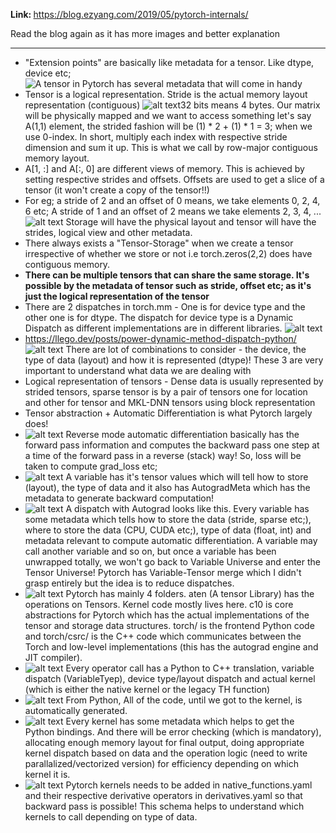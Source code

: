 <b> Link: </b> https://blog.ezyang.com/2019/05/pytorch-internals/

Read the blog again as it has more images and better explanation

---

- "Extension points" are basically like metadata for a tensor. Like dtype, device etc;
![A tensor in Pytorch has several metadata that will come in handy](pytorch_internals_assets/image.png)
- Tensor is a logical representation. Stride is the actual memory layout representation (contiguous)
![alt text](pytorch_internals_assets/image-1.png)32 bits means 4 bytes. Our matrix will be physically mapped and we want to access something let's say A(1,1) element, the strided fashion will be (1) * 2 + (1) * 1 = 3; when we use 0-index. In short, multiply each index with respective stride dimension and sum it up. This is what we call by row-major contiguous memory layout.
- A[1, :] and A[:, 0] are different views of memory. This is achieved by setting respective strides and offsets. Offsets are used to get a slice of a tensor (it won't create a copy of the tensor!!)
- For eg; a stride of 2 and an offset of 0 means, we take elements 0, 2, 4, 6 etc; A stride of 1 and an offset of 2 means we take elements 2, 3, 4, ... 
![alt text](pytorch_internals_assets/image3.png) Storage will have the physical layout and tensor will have the strides, logical view and other metadata.
- There always exists a "Tensor-Storage" when we create a tensor irrespective of whether we store or not i.e torch.zeros(2,2) does have contiguous memory.
-  **There can be multiple tensors that can share the same storage. It's possible by the metadata of tensor such as stride, offset etc; as it's just the logical representation of the tensor**
- There are 2 dispatches in torch.mm - One is for device type and the other one is for dtype. The dispatch for device type is a Dynamic Dispatch as different implementations are in different libraries.
![alt text](pytorch_internals_assets/image4.png)
- https://llego.dev/posts/power-dynamic-method-dispatch-python/
![alt text](pytorch_internals_assets/image5.png) There are lot of combinations to consider - the device, the type of data (layout) and how it is represented (dtype)! These 3 are very important to understand what data we are dealing with
- Logical representation of tensors - Dense data is usually represented by strided tensors, sparse tensor is by a pair of tensors one for location and other for tensor and MKL-DNN tensors using block representation
- Tensor abstraction + Automatic Differentiation is what Pytorch largely does!
- ![alt text](pytorch_internals_assets/image6.png) Reverse mode automatic differentiation basically has the forward pass information and computes the backward pass one step at a time of the forward pass in a reverse (stack) way! So, loss will be taken to compute grad_loss etc;
- ![alt text](pytorch_internals_assets/image7.png) A variable has it's tensor values which will tell how to store (layout), the type of data and it also has AutogradMeta which has the metadata to generate backward computation!
- ![alt text](pytorch_internals_assets/image8.png) A dispatch with Autograd looks like this. Every variable has some metadata which tells how to store the data (stride, sparse etc;), where to store the data (CPU, CUDA etc;), type of data (float, int) and metadata relevant to compute automatic differentiation. A variable may call another variable and so on, but once a variable has been unwrapped totally, we won't go back to Variable Universe and enter the Tensor Universe! Pytorch has Variable-Tensor merge which I didn't grasp entirely but the idea is to reduce dispatches.
- ![alt text](pytorch_internals_assets/image9.png) Pytorch has mainly 4 folders. aten (A tensor Library) has the operations on Tensors. Kernel code mostly lives here. c10 is core abstractions for Pytorch which has the actual implementations of the tensor and storage data structures. torch/ is the frontend Python code and torch/csrc/ is the C++ code which communicates between the Torch and low-level implementations (this has the autograd engine and JIT compiler).
- ![alt text](pytorch_internals_assets/image11.png) Every operator call has a Python to C++ translation, variable dispatch (VariableTyep), device type/layout dispatch and actual kernel (which is either the native kernel or the legacy TH function)
- ![alt text](pytorch_internals_assets/image10.png) From Python, All of the code, until we got to the kernel, is automatically generated.
- ![alt text](image.png) Every kernel has some metadata which helps to get the Python bindings. And there will be error checking (which is mandatory), allocating enough memory layout for final output, doing appropriate kernel dispatch based on data and the operation logic (need to write parallalized/vectorized version) for efficiency depending on which kernel it is.
- ![alt text](pytorch_internals_assets/image12.png) Pytorch kernels needs to be added in native_functions.yaml and their respective derivative operators in derivatives.yaml so that backward pass is possible! This schema helps to understand which kernels to call depending on type of data.
